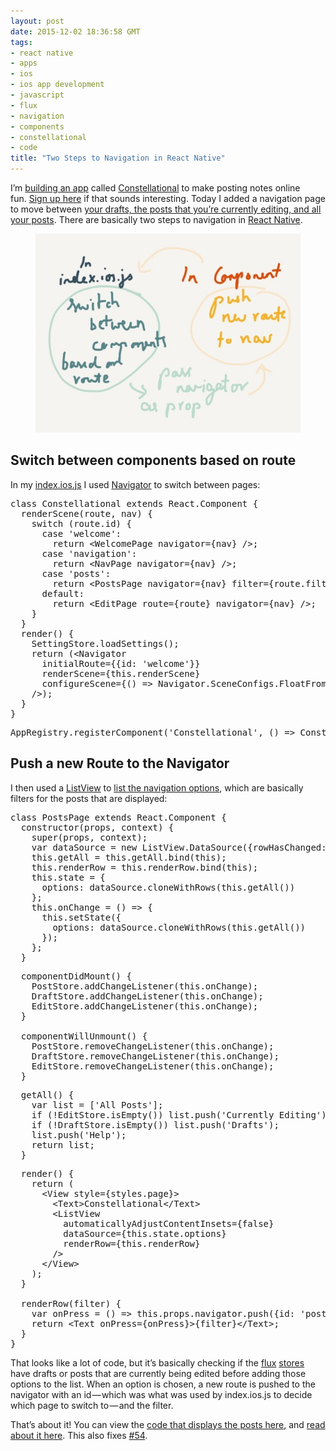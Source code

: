 ```yaml
---
layout: post
date: 2015-12-02 18:36:58 GMT
tags:
- react native
- apps
- ios
- ios app development
- javascript
- flux
- navigation
- components
- constellational
- code
title: "Two Steps to Navigation in React Native"
---
```

<p>I’m <a href="http://github.com/constellational">building an app</a> called <a href="http://constellational.com/">Constellational</a> to make posting notes online fun.&nbsp;<a href="http://eepurl.com/bHN6Mf">Sign up here</a> if that sounds interesting. Today I added a navigation page to move between <a href="http://arpith.co/post/134069674682/drafts-unpublished-edits-and-posts">your drafts, the posts that you’re currently editing, and all your posts</a>. There are basically two steps to navigation in <a href="https://github.com/facebook/react-native">React Native</a>.</p><figure class="tmblr-full" data-orig-height="600" data-orig-width="800"><img src="/images/fa7fdc0c60b16c77a40e7f041721ff1701f2ec0c9869d7235ac25b3474b7c78a.jpg" data-orig-height="600" data-orig-width="800"></figure><h2>Switch between components based on route</h2><p>In my <a href="https://github.com/constellational/iOS/blob/76008a0d60a5abfdf540f66954fcc9c3e624f512/index.ios.js">index.ios.js</a> I used <a href="https://facebook.github.io/react-native/docs/navigator.html">Navigator</a> to switch between pages:</p><pre>class Constellational extends React.Component {<br> &nbsp;renderScene(route, nav) {<br> &nbsp; &nbsp;switch (route.id) {<br> &nbsp; &nbsp; &nbsp;case 'welcome':<br> &nbsp; &nbsp; &nbsp; &nbsp;return &lt;WelcomePage navigator={nav} /&gt;;<br> &nbsp; &nbsp; &nbsp;case 'navigation':<br> &nbsp; &nbsp; &nbsp; &nbsp;return &lt;NavPage navigator={nav} /&gt;;<br> &nbsp; &nbsp; &nbsp;case 'posts':<br> &nbsp; &nbsp; &nbsp; &nbsp;return &lt;PostsPage navigator={nav} filter={route.filter} /&gt;;<br> &nbsp; &nbsp; &nbsp;default:<br> &nbsp; &nbsp; &nbsp; &nbsp;return &lt;EditPage route={route} navigator={nav} /&gt;;<br> &nbsp; &nbsp;}<br> &nbsp;}<br> &nbsp;render() {<br> &nbsp; &nbsp;SettingStore.loadSettings();<br> &nbsp; &nbsp;return (&lt;Navigator<br> &nbsp; &nbsp; &nbsp;initialRoute={{id: 'welcome'}}<br> &nbsp; &nbsp; &nbsp;renderScene={this.renderScene}<br> &nbsp; &nbsp; &nbsp;configureScene={() =&gt; Navigator.SceneConfigs.FloatFromRight}<br> &nbsp; &nbsp;/&gt;);<br> &nbsp;}<br>} </pre><pre>AppRegistry.registerComponent('Constellational', () =&gt; Constellational);</pre><h2>Push a new Route to the Navigator</h2><p>I then used a <a href="https://facebook.github.io/react-native/docs/listview.html">ListView</a> to <a href="https://github.com/constellational/iOS/blob/76008a0d60a5abfdf540f66954fcc9c3e624f512/components/NavPage.js">list the navigation options</a>, which are basically filters for the posts that are displayed:</p><pre>class PostsPage extends React.Component {<br> &nbsp;constructor(props, context) {<br> &nbsp; &nbsp;super(props, context);<br> &nbsp; &nbsp;var dataSource = new ListView.DataSource({rowHasChanged: (r1, r2) =&gt; r1 !== r2});<br> &nbsp; &nbsp;this.getAll = this.getAll.bind(this);<br> &nbsp; &nbsp;this.renderRow = this.renderRow.bind(this);<br> &nbsp; &nbsp;this.state = {<br> &nbsp; &nbsp; &nbsp;options: dataSource.cloneWithRows(this.getAll())<br> &nbsp; &nbsp;};<br> &nbsp; &nbsp;this.onChange = () =&gt; {<br> &nbsp; &nbsp; &nbsp;this.setState({<br> &nbsp; &nbsp; &nbsp; &nbsp;options: dataSource.cloneWithRows(this.getAll())<br> &nbsp; &nbsp; &nbsp;});<br> &nbsp; &nbsp;};<br> &nbsp;}</pre><pre> &nbsp;componentDidMount() {<br> &nbsp; &nbsp;PostStore.addChangeListener(this.onChange);<br> &nbsp; &nbsp;DraftStore.addChangeListener(this.onChange);<br> &nbsp; &nbsp;EditStore.addChangeListener(this.onChange);<br> &nbsp;}<br> <br> &nbsp;componentWillUnmount() {<br> &nbsp; &nbsp;PostStore.removeChangeListener(this.onChange);<br> &nbsp; &nbsp;DraftStore.removeChangeListener(this.onChange);<br> &nbsp; &nbsp;EditStore.removeChangeListener(this.onChange);<br> &nbsp;}</pre><pre> &nbsp;getAll() {<br> &nbsp; &nbsp;var list = ['All Posts'];<br> &nbsp; &nbsp;if (!EditStore.isEmpty()) list.push('Currently Editing');<br> &nbsp; &nbsp;if (!DraftStore.isEmpty()) list.push('Drafts');<br> &nbsp; &nbsp;list.push('Help');<br> &nbsp; &nbsp;return list;<br> &nbsp;}</pre><pre> &nbsp;render() {<br> &nbsp; &nbsp;return (<br> &nbsp; &nbsp; &nbsp;&lt;View style={styles.page}&gt;<br> &nbsp; &nbsp; &nbsp; &nbsp;&lt;Text&gt;Constellational&lt;/Text&gt;<br> &nbsp; &nbsp; &nbsp; &nbsp;&lt;ListView<br> &nbsp; &nbsp; &nbsp; &nbsp; &nbsp;automaticallyAdjustContentInsets={false}<br> &nbsp; &nbsp; &nbsp; &nbsp; &nbsp;dataSource={this.state.options}<br> &nbsp; &nbsp; &nbsp; &nbsp; &nbsp;renderRow={this.renderRow}<br> &nbsp; &nbsp; &nbsp; &nbsp;/&gt;<br> &nbsp; &nbsp; &nbsp;&lt;/View&gt;<br> &nbsp; &nbsp;);<br> &nbsp;}<br> <br> &nbsp;renderRow(filter) {<br> &nbsp; &nbsp;var onPress = () =&gt; this.props.navigator.push({id: 'posts', filter: filter});<br> &nbsp; &nbsp;return &lt;Text onPress={onPress}&gt;{filter}&lt;/Text&gt;;<br> &nbsp;}<br>}</pre><p>That looks like a lot of code, but it’s basically checking if the <a href="https://facebook.github.io/flux/docs/overview.html">flux</a> <a href="https://facebook.github.io/flux/docs/overview.html#stores">stores</a> have drafts or posts that are currently being edited before adding those options to the list. When an option is chosen, a new route is pushed to the navigator with an id — which was what was used by index.ios.js to decide which page to switch to — and the filter.</p><p>That’s about it! You can view the <a href="https://github.com/constellational/iOS/blob/76008a0d60a5abfdf540f66954fcc9c3e624f512/components/PostsPage.js">code that displays the posts here</a>, and <a href="http://arpith.co/post/134069674682/drafts-unpublished-edits-and-posts">read about it here</a>. This also fixes <a href="https://github.com/constellational/iOS/issues/54">#54</a>.</p>